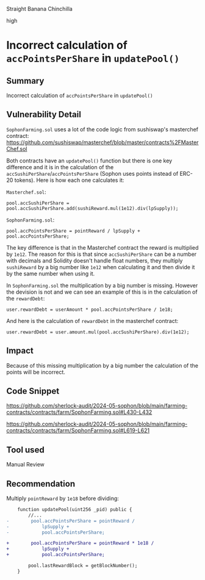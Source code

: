Straight Banana Chinchilla

high

# Incorrect calculation of `accPointsPerShare` in `updatePool()`

## Summary
Incorrect calculation of `accPointsPerShare` in `updatePool()`

## Vulnerability Detail
`SophonFarming.sol` uses a lot of the code logic from sushiswap's masterchef contract:
https://github.com/sushiswap/masterchef/blob/master/contracts%2FMasterChef.sol

Both contracts have an `updatePool()` function but there is one key difference and it is in the calculation of the `accSushiPerShare`/`accPointsPerShare` (Sophon uses points instead of ERC-20 tokens). Here is how each one calculates it:

`Masterchef.sol`:
```solidity
pool.accSushiPerShare = pool.accSushiPerShare.add(sushiReward.mul(1e12).div(lpSupply));
```
`SophonFarming.sol`:
```solidity
pool.accPointsPerShare = pointReward / lpSupply + pool.accPointsPerShare;
```
The key difference is that in the Masterchef contract the reward is multiplied by `1e12`. The reason for this is that since `accSushiPerShare` can be a number with decimals and Solidity doesn't handle float numbers, they multiply `sushiReward` by a big number like `1e12` when calculating it and then divide it by the same number when using it.

In `SophonFarming.sol` the multiplication by a big number is missing. However the devision is not and we can see an example of this is in the calculation of the `rewardDebt`:
```solidity
user.rewardDebt = userAmount * pool.accPointsPerShare / 1e18;
```
And here is the calculation of `rewardDebt` in the masterchef contract:
```solidity
user.rewardDebt = user.amount.mul(pool.accSushiPerShare).div(1e12);
```

## Impact
Because of this missing multiplication by a big number the calculation of the points will be incorrect.

## Code Snippet
https://github.com/sherlock-audit/2024-05-sophon/blob/main/farming-contracts/contracts/farm/SophonFarming.sol#L430-L432

https://github.com/sherlock-audit/2024-05-sophon/blob/main/farming-contracts/contracts/farm/SophonFarming.sol#L619-L621

## Tool used

Manual Review

## Recommendation
Multiply `pointReward` by `1e18` before dividing:
```diff
    function updatePool(uint256 _pid) public {
        //...
-        pool.accPointsPerShare = pointReward /
-            lpSupply +
-            pool.accPointsPerShare;

+        pool.accPointsPerShare = pointReward * 1e18 / 
+            lpSupply +
+            pool.accPointsPerShare;

        pool.lastRewardBlock = getBlockNumber();
    }
```
